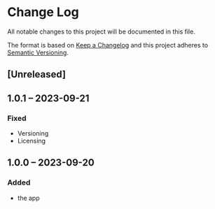 # Change Log
All notable changes to this project will be documented in this file.

The format is based on [Keep a Changelog](http://keepachangelog.com/)
and this project adheres to [Semantic Versioning](http://semver.org/).

## [Unreleased]

## 1.0.1 – 2023-09-21
### Fixed
* Versioning
* Licensing

## 1.0.0 – 2023-09-20
### Added
* the app
